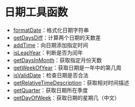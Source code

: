 # 日期工具函数

- [formatDate](#formatDate)：格式化日期字符串
- [getDaysDiff](#getDaysDiff)：计算两个日期的天数差
- [addTime](#addTime)：向日期添加指定时间
- [isLeapYear](#isLeapYear)：判断是否为闰年
- [getDaysInMonth](#getDaysInMonth)：获取指定月份天数
- [getWeekOfYear](#getWeekOfYear)：获取日期是一年中的第几周
- [isValidDate](#isValidDate)：检查日期是否合法
- [getRelativeTimeDescription](#getRelativeTimeDescription)：获取相对时间描述
- [getQuarter](./getQuarter.md)：获取日期所在季度
- [getDayOfWeek](./getDayOfWeek.md)：获取日期的星期几（中文） 
